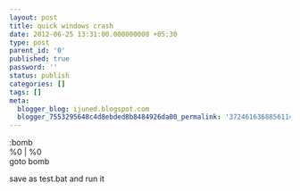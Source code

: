 ```yaml
---
layout: post
title: quick windows crash
date: 2012-06-25 13:31:00.000000000 +05:30
type: post
parent_id: '0'
published: true
password: ''
status: publish
categories: []
tags: []
meta:
  blogger_blog: ijuned.blogspot.com
  blogger_7553295648c4d8ebded8b8484926da00_permalink: '3724616368856114816'
---
```

<div dir="ltr" style="text-align:left;">:bomb<br />%0 | %0<br />goto bomb</p>
<p>save as test.bat and run it </p></div>
